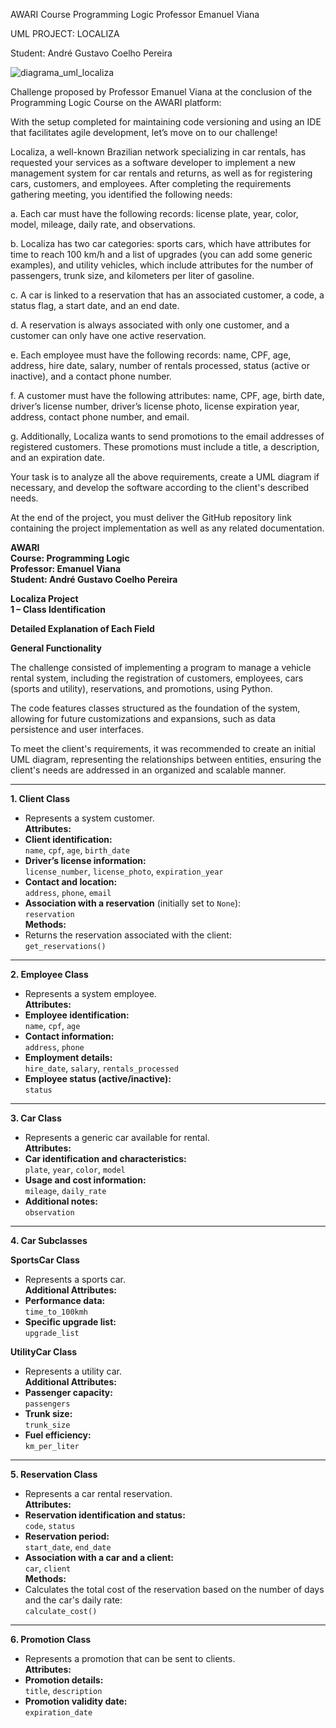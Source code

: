AWARI Course
Programming Logic
Professor Emanuel Viana

UML PROJECT: LOCALIZA

Student: André Gustavo Coelho Pereira

![diagrama_uml_localiza](https://github.com/user-attachments/assets/651ed0c5-85b0-4811-856d-26cc4d0cf230)


Challenge proposed by Professor Emanuel Viana at the conclusion of the Programming Logic Course on the AWARI platform:

With the setup completed for maintaining code versioning and using an IDE that facilitates agile development, let’s move on to our challenge!

Localiza, a well-known Brazilian network specializing in car rentals, has requested your services as a software developer to implement a new management system for car rentals and returns, as well as for registering cars, customers, and employees. After completing the requirements gathering meeting, you identified the following needs:

a. Each car must have the following records: license plate, year, color, model, mileage, daily rate, and observations.

b. Localiza has two car categories: sports cars, which have attributes for time to reach 100 km/h and a list of upgrades (you can add some generic examples), and utility vehicles, which include attributes for the number of passengers, trunk size, and kilometers per liter of gasoline.

c. A car is linked to a reservation that has an associated customer, a code, a status flag, a start date, and an end date.

d. A reservation is always associated with only one customer, and a customer can only have one active reservation.

e. Each employee must have the following records: name, CPF, age, address, hire date, salary, number of rentals processed, status (active or inactive), and a contact phone number.

f. A customer must have the following attributes: name, CPF, age, birth date, driver’s license number, driver’s license photo, license expiration year, address, contact phone number, and email.

g. Additionally, Localiza wants to send promotions to the email addresses of registered customers. These promotions must include a title, a description, and an expiration date.

Your task is to analyze all the above requirements, create a UML diagram if necessary, and develop the software according to the client's described needs.

At the end of the project, you must deliver the GitHub repository link containing the project implementation as well as any related documentation.



**AWARI**  
**Course: Programming Logic**  
**Professor: Emanuel Viana**  
**Student: André Gustavo Coelho Pereira**  

**Localiza Project**  
**1 – Class Identification**  

**Detailed Explanation of Each Field**  

**General Functionality**  

The challenge consisted of implementing a program to manage a vehicle rental system, including the registration of customers, employees, cars (sports and utility), reservations, and promotions, using Python.  

The code features classes structured as the foundation of the system, allowing for future customizations and expansions, such as data persistence and user interfaces.  

To meet the client's requirements, it was recommended to create an initial UML diagram, representing the relationships between entities, ensuring the client's needs are addressed in an organized and scalable manner.  

---

**1. Client Class**  
- Represents a system customer.  
**Attributes:**  
- **Client identification:**  
  `name`, `cpf`, `age`, `birth_date`  
- **Driver’s license information:**  
  `license_number`, `license_photo`, `expiration_year`  
- **Contact and location:**  
  `address`, `phone`, `email`  
- **Association with a reservation** (initially set to `None`):  
  `reservation`  
**Methods:**  
- Returns the reservation associated with the client:  
  `get_reservations()`  

---

**2. Employee Class**  
- Represents a system employee.  
**Attributes:**  
- **Employee identification:**  
  `name`, `cpf`, `age`  
- **Contact information:**  
  `address`, `phone`  
- **Employment details:**  
  `hire_date`, `salary`, `rentals_processed`  
- **Employee status (active/inactive):**  
  `status`  

---

**3. Car Class**  
- Represents a generic car available for rental.  
**Attributes:**  
- **Car identification and characteristics:**  
  `plate`, `year`, `color`, `model`  
- **Usage and cost information:**  
  `mileage`, `daily_rate`  
- **Additional notes:**  
  `observation`  

---

**4. Car Subclasses**  

**SportsCar Class**  
- Represents a sports car.  
**Additional Attributes:**  
- **Performance data:**  
  `time_to_100kmh`  
- **Specific upgrade list:**  
  `upgrade_list`  

**UtilityCar Class**  
- Represents a utility car.  
**Additional Attributes:**  
- **Passenger capacity:**  
  `passengers`  
- **Trunk size:**  
  `trunk_size`  
- **Fuel efficiency:**  
  `km_per_liter`  

---

**5. Reservation Class**  
- Represents a car rental reservation.  
**Attributes:**  
- **Reservation identification and status:**  
  `code`, `status`  
- **Reservation period:**  
  `start_date`, `end_date`  
- **Association with a car and a client:**  
  `car`, `client`  
**Methods:**  
- Calculates the total cost of the reservation based on the number of days and the car's daily rate:  
  `calculate_cost()`  

---

**6. Promotion Class**  
- Represents a promotion that can be sent to clients.  
**Attributes:**  
- **Promotion details:**  
  `title`, `description`  
- **Promotion validity date:**  
  `expiration_date`  